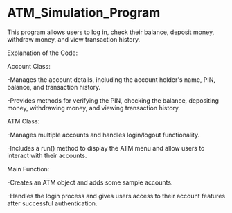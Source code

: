 # ATM_Simulation_Program
 This program allows users to log in, check their balance, deposit money, withdraw money, and view transaction history.

Explanation of the Code:

Account Class:

-Manages the account details, including the account holder's name, PIN, balance, and transaction history.

-Provides methods for verifying the PIN, checking the balance, depositing money, withdrawing money, and viewing transaction history.

ATM Class:

-Manages multiple accounts and handles login/logout functionality.

-Includes a run() method to display the ATM menu and allow users to interact with their accounts.

Main Function:

-Creates an ATM object and adds some sample accounts.

-Handles the login process and gives users access to their account features after successful authentication.
